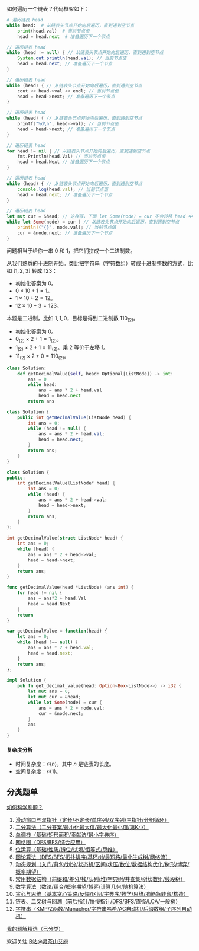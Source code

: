 如何遍历一个链表？代码框架如下：

```py [sol-Python3]
# 遍历链表 head
while head:  # 从链表头节点开始向后遍历，直到遇到空节点
    print(head.val)  # 当前节点值
    head = head.next  # 准备遍历下一个节点
```

```java [sol-Java]
// 遍历链表 head
while (head != null) { // 从链表头节点开始向后遍历，直到遇到空节点
    System.out.println(head.val); // 当前节点值
    head = head.next; // 准备遍历下一个节点
}
```

```cpp [sol-C++]
// 遍历链表 head
while (head) { // 从链表头节点开始向后遍历，直到遇到空节点
    cout << head->val << endl; // 当前节点值
    head = head->next; // 准备遍历下一个节点
}
```

```c [sol-C]
// 遍历链表 head
while (head) { // 从链表头节点开始向后遍历，直到遇到空节点
    printf("%d\n", head->val); // 当前节点值
    head = head->next; // 准备遍历下一个节点
}
```

```go [sol-Go]
// 遍历链表 head
for head != nil { // 从链表头节点开始向后遍历，直到遇到空节点
    fmt.Println(head.Val) // 当前节点值
    head = head.Next // 准备遍历下一个节点
}
```

```js [sol-JavaScript]
// 遍历链表 head
while (head) { // 从链表头节点开始向后遍历，直到遇到空节点
    console.log(head.val); // 当前节点值
    head = head.next; // 准备遍历下一个节点
}
```

```rust [sol-Rust]
// 遍历链表 head
let mut cur = &head; // 这样写，下面 let Some(node) = cur 不会转移 head 中节点的所有权
while let Some(node) = cur { // 从链表头节点开始向后遍历，直到遇到空节点
    println!("{}", node.val); // 当前节点值
    cur = &node.next; // 准备遍历下一个节点
}
```

问题相当于给你一串 $0$ 和 $1$，把它们拼成一个二进制数。

从我们熟悉的十进制开始。类比把字符串（字符数组）转成十进制整数的方式，比如 $[1,2,3]$ 转成 $123$：

- 初始化答案为 $0$。
- $0\times 10 + 1 = 1$。
- $1\times 10 + 2 = 12$。
- $12\times 10 + 3 = 123$。

本题是二进制，比如 $1,1,0$，目标是得到二进制数 $110_{(2)}$。

- 初始化答案为 $0$。
- $0_{(2)} \times 2 + 1 = 1_{(2)}$。
- $1_{(2)} \times 2 + 1 = 11_{(2)}$。乘 $2$ 等价于左移 $1$。
- $11_{(2)}\times 2 + 0 = 110_{(2)}$。

```py [sol-Python3]
class Solution:
    def getDecimalValue(self, head: Optional[ListNode]) -> int:
        ans = 0
        while head:
            ans = ans * 2 + head.val
            head = head.next
        return ans
```

```java [sol-Java]
class Solution {
    public int getDecimalValue(ListNode head) {
        int ans = 0;
        while (head != null) {
            ans = ans * 2 + head.val;
            head = head.next;
        }
        return ans;
    }
}
```

```cpp [sol-C++]
class Solution {
public:
    int getDecimalValue(ListNode* head) {
        int ans = 0;
        while (head) {
            ans = ans * 2 + head->val;
            head = head->next;
        }
        return ans;
    }
};
```

```c [sol-C]
int getDecimalValue(struct ListNode* head) {
    int ans = 0;
    while (head) {
        ans = ans * 2 + head->val;
        head = head->next;
    }
    return ans;
}
```

```go [sol-Go]
func getDecimalValue(head *ListNode) (ans int) {
	for head != nil {
		ans = ans*2 + head.Val
		head = head.Next
	}
	return
}
```

```js [sol-JavaScript]
var getDecimalValue = function(head) {
    let ans = 0;
    while (head !== null) {
        ans = ans * 2 + head.val;
        head = head.next;
    }
    return ans;
};
```

```rust [sol-Rust]
impl Solution {
    pub fn get_decimal_value(head: Option<Box<ListNode>>) -> i32 {
        let mut ans = 0;
        let mut cur = &head;
        while let Some(node) = cur {
            ans = ans * 2 + node.val;
            cur = &node.next;
        }
        ans
    }
}
```

#### 复杂度分析

- 时间复杂度：$\mathcal{O}(n)$，其中 $n$ 是链表的长度。
- 空间复杂度：$\mathcal{O}(1)$。

## 分类题单

[如何科学刷题？](https://leetcode.cn/circle/discuss/RvFUtj/)

1. [滑动窗口与双指针（定长/不定长/单序列/双序列/三指针/分组循环）](https://leetcode.cn/circle/discuss/0viNMK/)
2. [二分算法（二分答案/最小化最大值/最大化最小值/第K小）](https://leetcode.cn/circle/discuss/SqopEo/)
3. [单调栈（基础/矩形面积/贡献法/最小字典序）](https://leetcode.cn/circle/discuss/9oZFK9/)
4. [网格图（DFS/BFS/综合应用）](https://leetcode.cn/circle/discuss/YiXPXW/)
5. [位运算（基础/性质/拆位/试填/恒等式/思维）](https://leetcode.cn/circle/discuss/dHn9Vk/)
6. [图论算法（DFS/BFS/拓扑排序/基环树/最短路/最小生成树/网络流）](https://leetcode.cn/circle/discuss/01LUak/)
7. [动态规划（入门/背包/划分/状态机/区间/状压/数位/数据结构优化/树形/博弈/概率期望）](https://leetcode.cn/circle/discuss/tXLS3i/)
8. [常用数据结构（前缀和/差分/栈/队列/堆/字典树/并查集/树状数组/线段树）](https://leetcode.cn/circle/discuss/mOr1u6/)
9. [数学算法（数论/组合/概率期望/博弈/计算几何/随机算法）](https://leetcode.cn/circle/discuss/IYT3ss/)
10. [贪心与思维（基本贪心策略/反悔/区间/字典序/数学/思维/脑筋急转弯/构造）](https://leetcode.cn/circle/discuss/g6KTKL/)
11. [链表、二叉树与回溯（前后指针/快慢指针/DFS/BFS/直径/LCA/一般树）](https://leetcode.cn/circle/discuss/K0n2gO/)
12. [字符串（KMP/Z函数/Manacher/字符串哈希/AC自动机/后缀数组/子序列自动机）](https://leetcode.cn/circle/discuss/SJFwQI/)

[我的题解精选（已分类）](https://github.com/EndlessCheng/codeforces-go/blob/master/leetcode/SOLUTIONS.md)

欢迎关注 [B站@灵茶山艾府](https://space.bilibili.com/206214)

